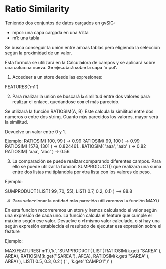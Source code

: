 # Ratio Similarity

Teniendo dos conjuntos de datos cargados en gvSIG:
- mpol: una capa cargada en una Vista
- m1: una tabla

Se busca conseguir la unión entre ambas tablas pero eligiendo la selección según la proximidad de un valor.

Esta formula se utilizará en la Calculadora de campos y se aplicará sobre una columna nueva. Se ejecutará sobre la capa 'mpol'.

1. Accedeer a un store desde las expresiones:

FEATURES('m1')

2. Para realizar la unión se buscará la similitud entre dos valores para realizar el enlace, quedandose con el más parecido.

Se utilizará la función RATIOSIM(A, B). Este calcula la similitud entre dos numeros o entre dos string. Cuanto más parecidos los valores, mayor será la similitud.

Devuelve un valor entre 0 y 1.

Ejemplo:
RATIOSIM( 100, 99 ) -> 0.99
RATIOSIM( 99, 100 ) -> 0.99
RATIOSIM( 1578, 1301 ) -> 0.824461..
RATIOSIM( 'aaa', 'aab' ) -> 0.82
RATIOSIM( 'aaa', 'abc' ) -> 0.56

3. La comparación se puede realizar comparando diferentes campos. Para ello se puede utilizar la función SUMPRODUCT() que realizará una suma entre dos listas multiplandola por otra lista con los valores de peso.

Ejemplo:

SUMPRODUCT(
  LIST(
     99,
     70,
     55),
  LIST(
    0.7,
    0.2,
    0.1)
)
--> 88.8

4. Para seleccionar la entidad más parecido utilizaremos la función MAX().

En esta funcion recorreremos un store y iremos calculando el valor según una expresión de cada uno. La función calcula el feature que cumple el máximo según ese valor. Devuelve o el mismo valor calculado, o si hay una según expresión establecida el resultado de ejecutar esa expresión sobre el feature

Ejemplo:

MAX(FEATURES('m1'),'k',
  'SUMPRODUCT(
     LIST(
       RATIOSIM(k.get(''SAREA''), AREA),
       RATIOSIM(k.get(''SAREA''), AREA),
       RATIOSIM(k.get(''SAREA''), AREA)
     ),
     LIST(
         0.5,
         0.3,
         0.2
       )
   )'
, 'k.get(''CAMPO1'')'
)


